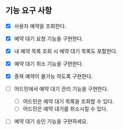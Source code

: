 ## 기능 요구 사항

- [x] 사용자 예약을 조회한다.
- [x] 예약 대기 요청 기능을 구현한다.
- [x] 내 예약 목록 조회 시 예약 대기 목록도 포함한다.
- [x] 예약 대기 취소 기능을 구현한다.
- [x] 중복 예약이 불가능 하도록 구현한다.
- [ ] 어드민에서 예약 대기 관리 기능을 구현한다.
  - [ ] 어드민은 예약 대기 목록을 조회할 수 있다.
  - [ ] 어드민은 예약 대기를 취소시킬 수 있다.
- [ ] 예약 대기 승인 기능을 구현하세요.

